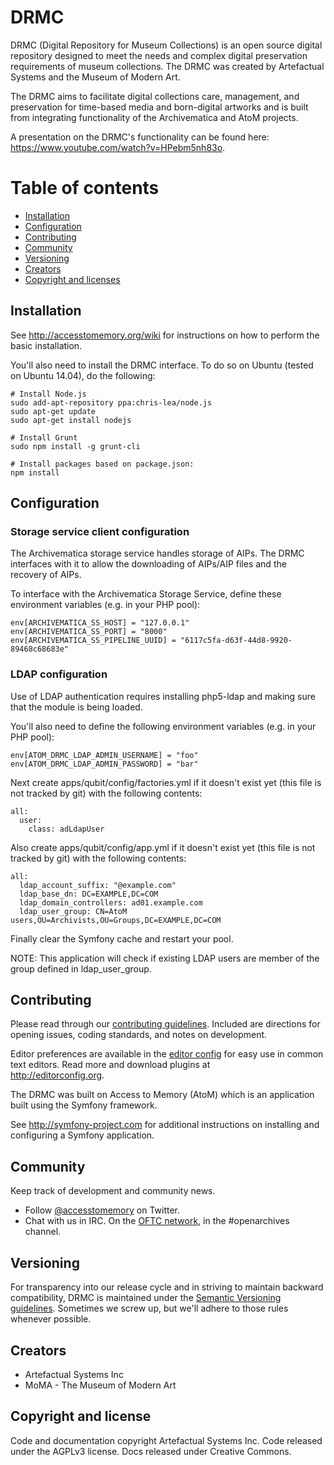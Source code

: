 # DRMC

DRMC (Digital Repository for Museum Collections) is an open source digital
repository designed to meet the needs and complex digital preservation
requirements of museum collections. The DRMC was created by Artefactual
Systems and the Museum of Modern Art.

The DRMC aims to facilitate digital collections care, management, and
preservation for time-based media and born-digital artworks and is built
from integrating functionality of the Archivematica and AtoM projects.

A presentation on the DRMC's functionality can be found here:
https://www.youtube.com/watch?v=HPebm5nh83o.

# Table of contents

* [Installation](#installation)
* [Configuration](#configuration)
* [Contributing](#contributing)
* [Community](#community)
* [Versioning](#versioning)
* [Creators](#creators)
* [Copyright and licenses](#copyright)

## Installation

See http://accesstomemory.org/wiki for instructions on how to perform the
basic installation.

You'll also need to install the DRMC interface. To do so on Ubuntu (tested
on Ubuntu 14.04), do the following:

```shell
# Install Node.js
sudo add-apt-repository ppa:chris-lea/node.js
sudo apt-get update
sudo apt-get install nodejs

# Install Grunt
sudo npm install -g grunt-cli

# Install packages based on package.json:
npm install
```

## Configuration

### Storage service client configuration

The Archivematica storage service handles storage of AIPs. The DRMC interfaces
with it to allow the downloading of AIPs/AIP files and the recovery of AIPs.

To interface with the Archivematica Storage Service, define these environment
variables (e.g. in your PHP pool):

    env[ARCHIVEMATICA_SS_HOST] = "127.0.0.1"
    env[ARCHIVEMATICA_SS_PORT] = "8000"
    env[ARCHIVEMATICA_SS_PIPELINE_UUID] = "6117c5fa-d63f-44d8-9920-89468c68683e"

### LDAP configuration

Use of LDAP authentication requires installing php5-ldap and making sure that
the module is being loaded.

You'll also need to define the following environment variables (e.g. in your
PHP pool):

    env[ATOM_DRMC_LDAP_ADMIN_USERNAME] = "foo"
    env[ATOM_DRMC_LDAP_ADMIN_PASSWORD] = "bar"

Next create apps/qubit/config/factories.yml if it doesn't exist yet (this file
is not tracked by git) with the following contents:

    all:
      user:
        class: adLdapUser

Also create apps/qubit/config/app.yml if it doesn't exist yet (this file is
not tracked by git) with the following contents:

    all:
      ldap_account_suffix: "@example.com"
      ldap_base_dn: DC=EXAMPLE,DC=COM
      ldap_domain_controllers: ad01.example.com
      ldap_user_group: CN=AtoM users,OU=Archivists,OU=Groups,DC=EXAMPLE,DC=COM

Finally clear the Symfony cache and restart your pool.

NOTE: This application will check if existing LDAP users are member of the group
defined in ldap_user_group.


## Contributing

Please read through our <a href="https://github.com/artefactual/drmc/blob/master/CONTRIBUTING.md">contributing guidelines</a>.
Included are directions for opening issues, coding standards, and notes on
development.

Editor preferences are available in the <a href="https://github.com/artefactual/drmc/blob/master/.editorconfig">editor config</a>
for easy use in common text editors. Read more and download plugins at<br /><a href="http://editorconfig.org"><a href='http://editorconfig.org'>http://editorconfig.org</a></a>.

The DRMC was built on Access to Memory (AtoM) which is an application built
using the Symfony framework.

See <a href='http://symfony-project.com'>http://symfony-project.com</a> for additional instructions on installing and<br />configuring a Symfony application.

## Community

Keep track of development and community news.

* Follow [@accesstomemory](https://twitter.com/accesstomemory) on Twitter.
* Chat with us in IRC. On the [OFTC network](http://www.oftc.net), in the #openarchives
  channel.


## Versioning

For transparency into our release cycle and in striving to maintain backward
compatibility, DRMC is maintained under the [Semantic Versioning guidelines](http://www.semver.org).
Sometimes we screw up, but we'll adhere to those rules whenever possible.


## Creators

* Artefactual Systems Inc
* MoMA - The Museum of Modern Art


## Copyright and license

Code and documentation copyright Artefactual Systems Inc. Code released under
the AGPLv3 license. Docs released under Creative Commons.
